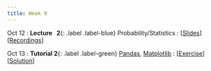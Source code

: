 ```yaml
---
title: Week 9
---
```


Oct 12
: **Lecture &nbsp; 2**{: .label .label-blue} Probability/Statistics
  : [[Slides](https://luminus.nus.edu.sg)] [[Recordings](https://luminus.nus.edu.sg)]

Oct 13
: **Tutorial 2**{: .label .label-green} [Pandas](https://xiaoganghe.github.io/python-climate-visuals/chapters/data-analytics/pandas.html), [Matplotlib](https://xiaoganghe.github.io/python-climate-visuals/chapters/data-visuals/matplotlib.html)
  : [[Exercise](https://xiaoganghe.github.io/python-climate-visuals/chapters/data-analytics/pandas-exercise.html)] [[Solution]()]
